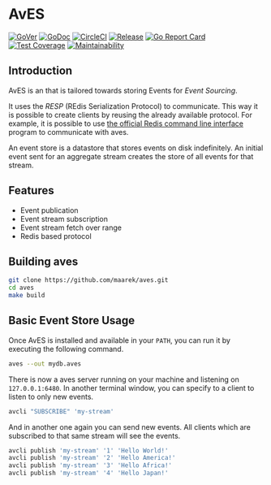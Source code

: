 # AvES

[![GoVer](https://img.shields.io/github/go-mod/go-version/maarek/aves.svg)](https://github.com/maarek/aves/blob/master/go.mod)
[![GoDoc](https://godoc.org/github.com/maarek/aves?status.svg)](https://godoc.org/github.com/maarek/aves)
[![CircleCI](https://circleci.com/gh/maarek/aves/tree/master.svg?style=svg)](https://circleci.com/gh/maarek/aves/tree/master)
[![Release](https://github.com/maarek/aves/workflows/release/badge.svg)](https://github.com/maarek/aves/releases/latest)
[![Go Report Card](https://goreportcard.com/badge/github.com/maarek/aves)](https://goreportcard.com/report/github.com/maarek/aves)
[![Test Coverage](https://api.codeclimate.com/v1/badges/7cea74edf35eb31b5427/test_coverage)](https://codeclimate.com/github/maarek/aves/test_coverage)
[![Maintainability](https://api.codeclimate.com/v1/badges/7cea74edf35eb31b5427/maintainability)](https://codeclimate.com/github/maarek/aves/maintainability)


## Introduction

AvES is an that is tailored towards storing Events for _Event Sourcing_.

It uses the _RESP_ (REdis Serialization Protocol) to communicate.
This way it is possible to create clients by reusing the already available protocol. For example, it is possible to use [the official Redis command line interface](https://redis.io/topics/rediscli) program to communicate with aves.

An event store is a datastore that stores events on disk indefinitely. An initial event sent for an aggregate stream creates the store of all events for that stream. 

## Features

- Event publication
- Event stream subscription
- Event stream fetch over range
- Redis based protocol

## Building aves

```bash
git clone https://github.com/maarek/aves.git
cd aves
make build
```

## Basic Event Store Usage

Once AvES is installed and available in your `PATH`, you can run it by executing the following command.

```bash
aves --out mydb.aves
```

There is now a aves server running on your machine and listening on `127.0.0.1:6480`.
In another terminal window, you can specify to a client to listen to only new events.

```bash
avcli "SUBSCRIBE" 'my-stream'
```

And in another one again you can send new events.
All clients which are subscribed to that same stream will see the events.

```bash
avcli publish 'my-stream' '1' 'Hello World!'
avcli publish 'my-stream' '2' 'Hello America!'
avcli publish 'my-stream' '3' 'Hello Africa!'
avcli publish 'my-stream' '4' 'Hello Japan!'
```
